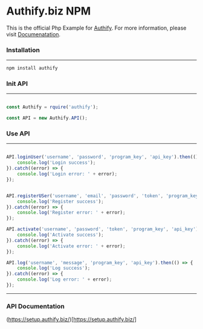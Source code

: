 # Authify.biz NPM 

This is the official Php Example for [Authify](https://authify.biz).
For more information, please visit [Documenatation](https://setup.authify.biz/).

### Installation
---
```sh
npm install authify
```

### Init API
---

```js

const Authify = rquire('authify');

const API = new Authify.API();

```

### Use API
---

```js

API.loginUser('username', 'password', 'program_key', 'api_key').then(() => {
    console.log('Login success');
}).catch((error) => {
    console.log('Login error: ' + error);
});


API.registerUSer('username', 'email', 'password', 'token', 'program_key', 'api_key').then(() => {
    console.log('Register success');
}).catch((error) => {
    console.log('Register error: ' + error);
});

API.activate('username', 'password', 'token', 'program_key', 'api_key').then(() => {
    console.log('Activate success');
}).catch((error) => {
    console.log('Activate error: ' + error);
});

API.log('username', 'message', 'program_key', 'api_key').then(() => {
    console.log('Log success');
}).catch((error) => {
    console.log('Log error: ' + error);
});

```

---

### API Documentation

(https://setup.authify.biz/)[https://setup.authify.biz/]
